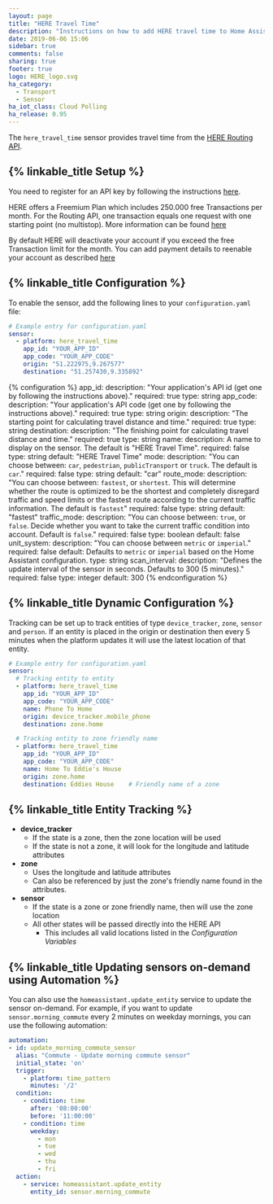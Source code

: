 ```yaml
---
layout: page
title: "HERE Travel Time"
description: "Instructions on how to add HERE travel time to Home Assistant."
date: 2019-06-06 15:06
sidebar: true
comments: false
sharing: true
footer: true
logo: HERE_logo.svg
ha_category:
  - Transport
  - Sensor
ha_iot_class: Cloud Polling
ha_release: 0.95
---
```


The `here_travel_time` sensor provides travel time from the [HERE Routing API](https://developer.here.com/documentation/routing/topics/introduction.html).

## {% linkable_title Setup %}

You need to register for an API key by following the instructions [here](https://developer.here.com/documentation/routing/topics/introduction.html?create=Freemium-Basic&keepState=true&step=account).

HERE offers a Freemium Plan which includes 250.000 free Transactions per month. For the Routing API, one transaction equals one request with one starting point (no multistop). More information can be found [here](https://developer.here.com/faqs#payment-subscription)

By default HERE will deactivate your account if you exceed the free Transaction limit for the month. You can add payment details to reenable your account as described [here](https://developer.here.com/faqs)

## {% linkable_title Configuration %}

To enable the sensor, add the following lines to your `configuration.yaml` file:

```yaml
# Example entry for configuration.yaml
sensor:
  - platform: here_travel_time
    app_id: "YOUR_APP_ID"
    app_code: "YOUR_APP_CODE"
    origin: "51.222975,9.267577"
    destination: "51.257430,9.335892"
```

{% configuration %}
app_id:
  description: "Your application's API id (get one by following the instructions above)."
  required: true
  type: string
app_code:
  description: "Your application's API code (get one by following the instructions above)."
  required: true
  type: string
origin:
  description: "The starting point for calculating travel distance and time."
  required: true
  type: string
destination:
  description: "The finishing point for calculating travel distance and time."
  required: true
  type: string
name:
  description: A name to display on the sensor. The default is "HERE Travel Time".
  required: false
  type: string
  default: "HERE Travel Time"
mode:
  description: "You can choose between: `car`, `pedestrian`, `publicTransport` or `truck`. The default is `car`."
  required: false
  type: string
  default: "car"
route_mode:
  description: "You can choose between: `fastest`, or `shortest`. This will determine whether the route is optimized to be the shortest and completely disregard traffic and speed limits or the fastest route according to the current traffic information. The default is `fastest`"
  required: false
  type: string
  default: "fastest"
traffic_mode:
  description: "You can choose between: `true`, or `false`. Decide whether you want to take the current traffic condition into account. Default is `false`."
  required: false
  type: boolean
  default: false
unit_system:
  description: "You can choose between `metric` or `imperial`."
  required: false
  default: Defaults to `metric` or `imperial` based on the Home Assistant configuration.
  type: string
scan_interval:
  description: "Defines the update interval of the sensor in seconds. Defaults to 300 (5 minutes)."
  required: false
  type: integer
  default: 300
{% endconfiguration %}

## {% linkable_title Dynamic Configuration %}

Tracking can be set up to track entities of type `device_tracker`, `zone`, `sensor` and `person`. If an entity is placed in the origin or destination then every 5 minutes when the platform updates it will use the latest location of that entity.

```yaml
# Example entry for configuration.yaml
sensor:
  # Tracking entity to entity
  - platform: here_travel_time
    app_id: "YOUR_APP_ID"
    app_code: "YOUR_APP_CODE"
    name: Phone To Home
    origin: device_tracker.mobile_phone
    destination: zone.home

  # Tracking entity to zone friendly name
  - platform: here_travel_time
    app_id: "YOUR_APP_ID"
    app_code: "YOUR_APP_CODE"
    name: Home To Eddie's House
    origin: zone.home
    destination: Eddies House    # Friendly name of a zone
```

## {% linkable_title Entity Tracking %}

- **device_tracker**
  - If the state is a zone, then the zone location will be used
  - If the state is not a zone, it will look for the longitude and latitude attributes
- **zone**
  - Uses the longitude and latitude attributes
  - Can also be referenced by just the zone's friendly name found in the attributes.
- **sensor**
  - If the state is a zone or zone friendly name, then will use the zone location
  - All other states will be passed directly into the HERE API
    - This includes all valid locations listed in the *Configuration Variables*

## {% linkable_title Updating sensors on-demand using Automation %}

You can also use the `homeassistant.update_entity` service to update the sensor on-demand. For example, if you want to update `sensor.morning_commute` every 2 minutes on weekday mornings, you can use the following automation:

```yaml
automation:
- id: update_morning_commute_sensor
  alias: "Commute - Update morning commute sensor"
  initial_state: 'on'
  trigger:
    - platform: time_pattern
      minutes: '/2'
  condition:
    - condition: time
      after: '08:00:00'
      before: '11:00:00'
    - condition: time
      weekday:
        - mon
        - tue
        - wed
        - thu
        - fri
  action:
    - service: homeassistant.update_entity
      entity_id: sensor.morning_commute
```

